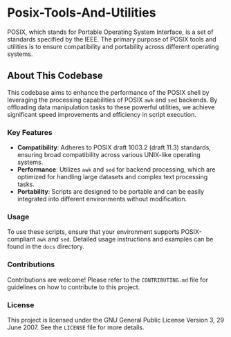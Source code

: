 # Posix-Tools-And-Utilities

POSIX, which stands for Portable Operating System Interface, is a set of standards specified by the IEEE. The primary purpose of POSIX tools and utilities is to ensure compatibility and portability across different operating systems.


## About This Codebase

This codebase aims to enhance the performance of the POSIX shell by leveraging the processing capabilities of POSIX `awk` and `sed` backends. By offloading data manipulation tasks to these powerful utilities, we achieve significant speed improvements and efficiency in script execution.


### Key Features

- **Compatibility**: Adheres to POSIX draft 1003.2 (draft 11.3) standards, ensuring broad compatibility across various UNIX-like operating systems.
- **Performance**: Utilizes `awk` and `sed` for backend processing, which are optimized for handling large datasets and complex text processing tasks.
- **Portability**: Scripts are designed to be portable and can be easily integrated into different environments without modification.


### Usage

To use these scripts, ensure that your environment supports POSIX-compliant `awk` and `sed`. Detailed usage instructions and examples can be found in the `docs` directory.


### Contributions

Contributions are welcome! Please refer to the `CONTRIBUTING.md` file for guidelines on how to contribute to this project.


### License

This project is licensed under the GNU General Public License Version 3, 29 June 2007. See the `LICENSE` file for more details.

